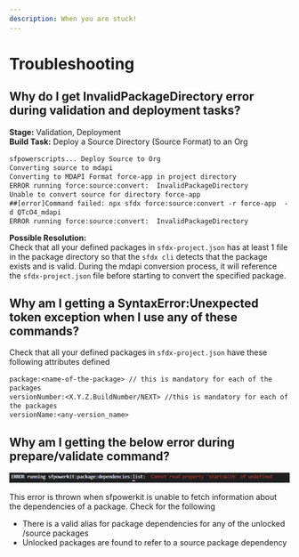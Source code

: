 ```yaml
---
description: When you are stuck!
---
```


# Troubleshooting

## Why do I get InvalidPackageDirectory error during validation and deployment tasks?

**Stage:** Validation, Deployment  
**Build Task:** Deploy a Source Directory \(Source Format\) to an Org  


```text
sfpowerscripts... Deploy Source to Org
Converting source to mdapi
Converting to MDAPI Format force-app in project directory
ERROR running force:source:convert:  InvalidPackageDirectory
Unable to convert source for directory force-app
##[error]Command failed: npx sfdx force:source:convert -r force-app  -d QTcO4_mdapi
ERROR running force:source:convert:  InvalidPackageDirectory
```

**Possible Resolution:**   
 Check that all your defined packages in `sfdx-project.json` has at least 1 file in the package directory so that the `sfdx cli` detects that the package exists and is valid. During the mdapi conversion process, it will reference the `sfdx-project.json` file before starting to convert the specified package.

## Why am I getting a SyntaxError:Unexpected token exception when I use any of these commands?

 Check that all your defined packages in `sfdx-project.json`  have these following attributes defined

```text
package:<name-of-the-package> // this is mandatory for each of the packages
versionNumber:<X.Y.Z.BuildNumber/NEXT> //this is mandatory for each of the packages
versionName:<any-version_name> 
```

## Why am I getting the below error during prepare/validate command?

![](../.gitbook/assets/image%20%2811%29.png)

This error is thrown when sfpowerkit is unable to fetch information about the dependencies of a package. Check for the following  
- There is a valid alias for package dependencies for any of the unlocked /source packages  
-  Unlocked packages are found to refer to a source package dependency

